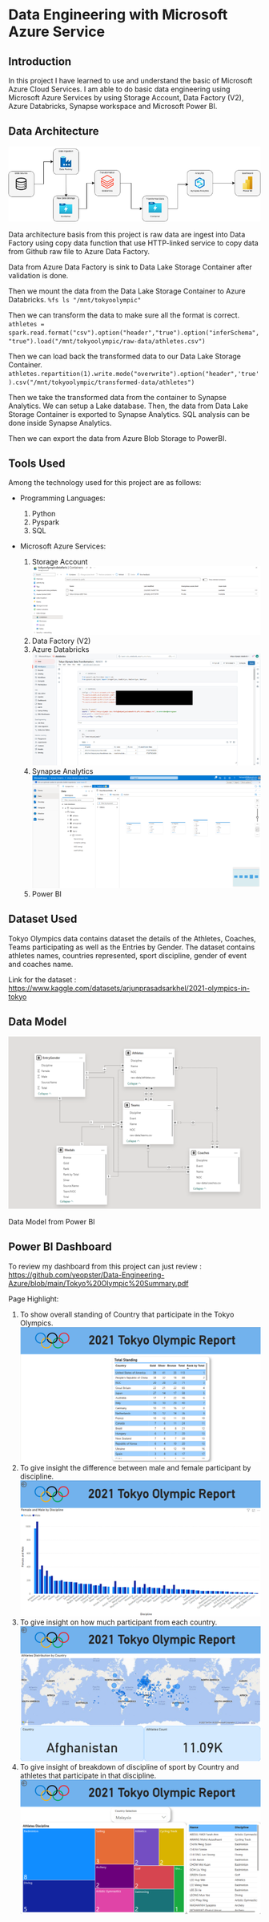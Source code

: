 # Data Engineering with Microsoft Azure Service

## Introduction
In this project I have learned to use and understand the basic of Microsoft Azure Cloud Services. I am able to do basic data engineering using Microsoft Azure Services by using Storage Account, Data Factory (V2), Azure Databricks, Synapse workspace and Microsoft Power BI.

## Data Architecture
![Data Pipeline](Datapipelineazure.png)

Data architecture basis from this project is raw data are ingest into Data Factory using copy data function that use HTTP-linked service to copy data from Github raw file to Azure Data Factory.

Data from Azure Data Factory is sink to Data Lake Storage Container after validation is done.

Then we mount the data from the Data Lake Storage Container to Azure Databricks.
`%fs
ls "/mnt/tokyoolympic"`

Then we can transform the data to make sure all the format is correct.
`athletes = spark.read.format("csv").option("header","true").option("inferSchema","true").load("/mnt/tokyoolympic/raw-data/athletes.csv")`

Then we can load back the transformed data to our Data Lake Storage Container.
`athletes.repartition(1).write.mode("overwrite").option("header",'true').csv("/mnt/tokyoolympic/transformed-data/athletes")`

Then we take the transformed data from the container to Synapse Analytics. We can setup a Lake database. Then, the data from Data Lake Storage Container is exported to Synapse Analytics. SQL analysis can be done inside Synapse Analytics.

Then we can export the data from Azure Blob Storage to PowerBI.

## Tools Used
Among the technology used for this project are as follows:
- Programming Languages:
  1. Python
  2. Pyspark
  3. SQL

- Microsoft Azure Services:
  1. Storage Account
     ![Storage Account](storage_containers.png)
  2. Data Factory (V2)
  3. Azure Databricks
     ![Databricks](databricks.png)
  4. Synapse Analytics
     ![Synapse](Synapse.png)
  5. Power BI

## Dataset Used
Tokyo Olympics data contains dataset the details of the Athletes, Coaches, Teams participating as well as the Entries by Gender. The dataset contains athletes names, countries represented, sport discipline, gender of event and coaches name.

Link for the dataset : https://www.kaggle.com/datasets/arjunprasadsarkhel/2021-olympics-in-tokyo

## Data Model
![Data Model](PowerBI_datamodel.png)

Data Model from Power BI

## Power BI Dashboard
To review my dashboard from this project can just review : https://github.com/yeopster/Data-Engineering-Azure/blob/main/Tokyo%20Olympic%20Summary.pdf

Page Highlight:
1. To show overall standing of Country that participate in the Tokyo Olympics.
   ![Page 1](powerbitokyopage1.png)
2. To give insight the difference between male and female participant by discipline.
   ![Page 2](powerbitokyopage2.png)
3. To give insight on how much participant from each country.
   ![Page 3](powerbitokyopage3.png)
4. To give insight of breakdown of discipline of sport by Country and athletes that participate in that discipline.
   ![Page 4](powerbitokyopage4.png)


  

